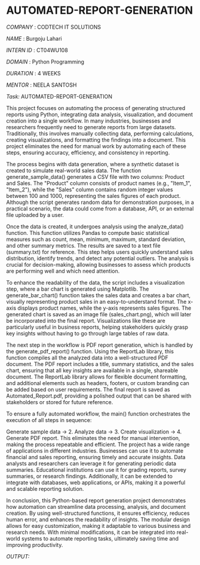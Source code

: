 # AUTOMATED-REPORT-GENERATION

*COMPANY* : CODTECH IT SOLUTIONS

*NAME* : Burgoju Lahari

*INTERN ID* : CT04WU108

*DOMAIN* : Python Programming

*DURATION* : 4 WEEKS

*MENTOR* : NEELA SANTOSH


*Task:* AUTOMATED-REPORT-GENERATION

This project focuses on automating the process of generating structured reports using Python, integrating data analysis, visualization, and document creation into a single workflow. In many industries, businesses and researchers frequently need to generate reports from large datasets. Traditionally, this involves manually collecting data, performing calculations, creating visualizations, and formatting the findings into a document. This project eliminates the need for manual work by automating each of these steps, ensuring accuracy, efficiency, and consistency in reporting.

The process begins with data generation, where a synthetic dataset is created to simulate real-world sales data. The function generate_sample_data() generates a CSV file with two columns: Product and Sales. The "Product" column consists of product names (e.g., "Item_1", "Item_2"), while the "Sales" column contains random integer values between 100 and 1000, representing the sales figures of each product. Although the script generates random data for demonstration purposes, in a practical scenario, the data could come from a database, API, or an external file uploaded by a user.

Once the data is created, it undergoes analysis using the analyze_data() function. This function utilizes Pandas to compute basic statistical measures such as count, mean, minimum, maximum, standard deviation, and other summary metrics. The results are saved to a text file (summary.txt) for reference. This step helps users quickly understand sales distribution, identify trends, and detect any potential outliers. The analysis is crucial for decision-making, allowing businesses to assess which products are performing well and which need attention.

To enhance the readability of the data, the script includes a visualization step, where a bar chart is generated using Matplotlib. The generate_bar_chart() function takes the sales data and creates a bar chart, visually representing product sales in an easy-to-understand format. The x-axis displays product names, while the y-axis represents sales figures. The generated chart is saved as an image file (sales_chart.png), which will later be incorporated into the final report. Visualizations like these are particularly useful in business reports, helping stakeholders quickly grasp key insights without having to go through large tables of raw data.

The next step in the workflow is PDF report generation, which is handled by the generate_pdf_report() function. Using the ReportLab library, this function compiles all the analyzed data into a well-structured PDF document. The PDF report includes a title, summary statistics, and the sales chart, ensuring that all key insights are available in a single, shareable document. The ReportLab library allows for flexible document formatting, and additional elements such as headers, footers, or custom branding can be added based on user requirements. The final report is saved as Automated_Report.pdf, providing a polished output that can be shared with stakeholders or stored for future reference.

To ensure a fully automated workflow, the main() function orchestrates the execution of all steps in sequence:

Generate sample data → 2. Analyze data → 3. Create visualization → 4. Generate PDF report.
This eliminates the need for manual intervention, making the process repeatable and efficient.
The project has a wide range of applications in different industries. Businesses can use it to automate financial and sales reporting, ensuring timely and accurate insights. Data analysts and researchers can leverage it for generating periodic data summaries. Educational institutions can use it for grading reports, survey summaries, or research findings. Additionally, it can be extended to integrate with databases, web applications, or APIs, making it a powerful and scalable reporting solution.

In conclusion, this Python-based report generation project demonstrates how automation can streamline data processing, analysis, and document creation. By using well-structured functions, it ensures efficiency, reduces human error, and enhances the readability of insights. The modular design allows for easy customization, making it adaptable to various business and research needs. With minimal modifications, it can be integrated into real-world systems to automate reporting tasks, ultimately saving time and improving productivity. 

*OUTPUT:*

